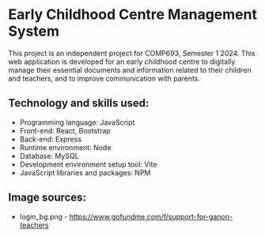 # Early Childhood Centre Management System

This project is an independent project for COMP693, Semester 1 2024. This web application is developed for an early childhood centre to digitally manage their essential documents and information related to their children and teachers, and to improve communication with parents.

## Technology and skills used:
 - Programming language: JavaScript
 - Front-end: React, Bootstrap
 - Back-end: Express
 - Runtime environment: Node
 - Database: MySQL
 - Development environment setup tool: Vite
 - JavaScript libraries and packages: NPM


## Image sources:
- login_bg.png - https://www.gofundme.com/f/support-for-ganon-teachers